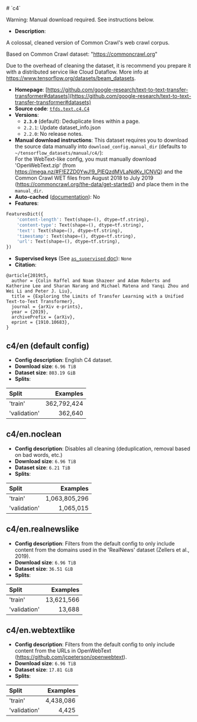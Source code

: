 <div itemscope itemtype="http://schema.org/Dataset">
  <div itemscope itemprop="includedInDataCatalog" itemtype="http://schema.org/DataCatalog">
    <meta itemprop="name" content="TensorFlow Datasets" />
  </div>
  <meta itemprop="name" content="c4" />
  <meta itemprop="description" content="A colossal, cleaned version of Common Crawl&#x27;s web crawl corpus.&#10;&#10;Based on Common Crawl dataset: &quot;https://commoncrawl.org&quot;&#10;&#10;Due to the overhead of cleaning the dataset, it is recommend you prepare it with&#10;a distributed service like Cloud Dataflow. More info at&#10;https://www.tensorflow.org/datasets/beam_datasets.&#10;&#10;&#10;To use this dataset:&#10;&#10;```python&#10;import tensorflow_datasets as tfds&#10;&#10;ds = tfds.load(&#x27;c4&#x27;, split=&#x27;train&#x27;)&#10;for ex in ds.take(4):&#10;  print(ex)&#10;```&#10;&#10;See [the guide](https://www.tensorflow.org/datasets/overview) for more&#10;informations on [tensorflow_datasets](https://www.tensorflow.org/datasets).&#10;&#10;" />
  <meta itemprop="url" content="https://www.tensorflow.org/datasets/catalog/c4" />
  <meta itemprop="sameAs" content="https://github.com/google-research/text-to-text-transfer-transformer#datasets" />
  <meta itemprop="citation" content="&#10;@article{2019t5,&#10;  author = {Colin Raffel and Noam Shazeer and Adam Roberts and Katherine Lee and Sharan Narang and Michael Matena and Yanqi Zhou and Wei Li and Peter J. Liu},&#10;  title = {Exploring the Limits of Transfer Learning with a Unified Text-to-Text Transformer},&#10;  journal = {arXiv e-prints},&#10;  year = {2019},&#10;  archivePrefix = {arXiv},&#10;  eprint = {1910.10683},&#10;}&#10;" />
</div>
# `c4`

Warning: Manual download required. See instructions below.

*   **Description**:

A colossal, cleaned version of Common Crawl's web crawl corpus.

Based on Common Crawl dataset: "https://commoncrawl.org"

Due to the overhead of cleaning the dataset, it is recommend you prepare it with
a distributed service like Cloud Dataflow. More info at
https://www.tensorflow.org/datasets/beam_datasets.

*   **Homepage**:
    [https://github.com/google-research/text-to-text-transfer-transformer#datasets](https://github.com/google-research/text-to-text-transfer-transformer#datasets)
*   **Source code**:
    [`tfds.text.c4.C4`](https://github.com/tensorflow/datasets/tree/master/tensorflow_datasets/text/c4.py)
*   **Versions**:
    *   **`2.3.0`** (default): Deduplicate lines within a page.
    *   `2.2.1`: Update dataset_info.json
    *   `2.2.0`: No release notes.
*   **Manual download instructions**: This dataset requires you to download the
    source data manually into `download_config.manual_dir`
    (defaults to `~/tensorflow_datasets/manual/c4/`):<br/>
    For the WebText-like config, you must manually download 'OpenWebText.zip'
    (from https://mega.nz/#F!EZZD0YwJ!9_PlEQzdMVLaNdKv_ICNVQ) and the Common Crawl
    WET files from August 2018 to July 2019
    (https://commoncrawl.org/the-data/get-started/) and place them in the
    `manual_dir`.
*   **Auto-cached**
    ([documentation](https://www.tensorflow.org/datasets/performances#auto-caching)):
    No
*   **Features**:

```python
FeaturesDict({
    'content-length': Text(shape=(), dtype=tf.string),
    'content-type': Text(shape=(), dtype=tf.string),
    'text': Text(shape=(), dtype=tf.string),
    'timestamp': Text(shape=(), dtype=tf.string),
    'url': Text(shape=(), dtype=tf.string),
})
```
*   **Supervised keys** (See
    [`as_supervised` doc](https://www.tensorflow.org/datasets/api_docs/python/tfds/load#args)):
    `None`
*   **Citation**:

```
@article{2019t5,
  author = {Colin Raffel and Noam Shazeer and Adam Roberts and Katherine Lee and Sharan Narang and Michael Matena and Yanqi Zhou and Wei Li and Peter J. Liu},
  title = {Exploring the Limits of Transfer Learning with a Unified Text-to-Text Transformer},
  journal = {arXiv e-prints},
  year = {2019},
  archivePrefix = {arXiv},
  eprint = {1910.10683},
}
```

## c4/en (default config)

*   **Config description**: English C4 dataset.
*   **Download size**: `6.96 TiB`
*   **Dataset size**: `803.19 GiB`
*   **Splits**:

Split        | Examples
:----------- | ----------:
'train'      | 362,792,424
'validation' | 362,640

## c4/en.noclean

*   **Config description**: Disables all cleaning (deduplication, removal based
    on bad words, etc.)
*   **Download size**: `6.96 TiB`
*   **Dataset size**: `6.21 TiB`
*   **Splits**:

Split        | Examples
:----------- | ------------:
'train'      | 1,063,805,296
'validation' | 1,065,015

## c4/en.realnewslike

*   **Config description**: Filters from the default config to only include
    content from the domains used in the 'RealNews' dataset (Zellers et al.,
    2019).
*   **Download size**: `6.96 TiB`
*   **Dataset size**: `36.51 GiB`
*   **Splits**:

Split        | Examples
:----------- | ---------:
'train'      | 13,621,566
'validation' | 13,688

## c4/en.webtextlike

*   **Config description**: Filters from the default config to only include
    content from the URLs in OpenWebText
    (https://github.com/jcpeterson/openwebtext).
*   **Download size**: `6.96 TiB`
*   **Dataset size**: `17.81 GiB`
*   **Splits**:

Split        | Examples
:----------- | --------:
'train'      | 4,438,086
'validation' | 4,425

